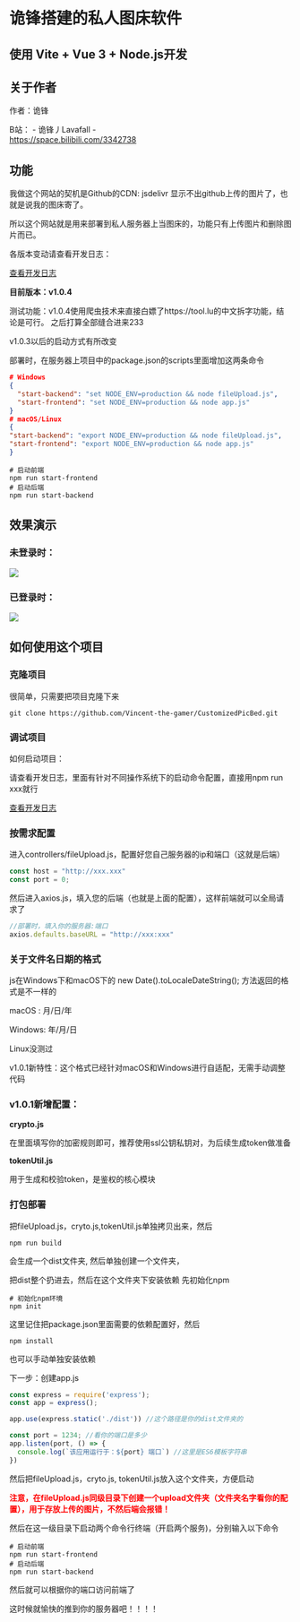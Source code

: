 # 诡锋搭建的私人图床软件

## 使用 Vite + Vue 3 + Node.js开发 


## 关于作者

作者：诡锋

B站： - 诡锋丿Lavafall - \
https://space.bilibili.com/3342738


## 功能


我做这个网站的契机是Github的CDN: jsdelivr 显示不出github上传的图片了，也就是说我的图床寄了。

所以这个网站就是用来部署到私人服务器上当图床的，功能只有上传图片和删除图片而已。

各版本变动请查看开发日志：

[查看开发日志](./版本信息(Version%20Info).md)

**目前版本：v1.0.4**

测试功能：v1.0.4使用爬虫技术来直接白嫖了https://tool.lu的中文拆字功能，结论是可行。
之后打算全部缝合进来233

v1.0.3以后的启动方式有所改变

部署时，在服务器上项目中的package.json的scripts里面增加这两条命令
~~~json
# Windows
{
  "start-backend": "set NODE_ENV=production && node fileUpload.js",
  "start-frontend": "set NODE_ENV=production && node app.js"
}
# macOS/Linux
{
"start-backend": "export NODE_ENV=production && node fileUpload.js",
"start-frontend": "export NODE_ENV=production && node app.js"
}
~~~

~~~shell
# 启动前端
npm run start-frontend
# 启动后端
npm run start-backend
~~~
## 效果演示

### 未登录时：
![](http://124.222.43.240:2334/upload/2022-7-13$17754DTENy.png)

### 已登录时：
![](http://124.222.43.240:2334/upload/2022-7-13$73077hHwaE.jpg)


## 如何使用这个项目

### 克隆项目

很简单，只需要把项目克隆下来

~~~shell
git clone https://github.com/Vincent-the-gamer/CustomizedPicBed.git
~~~

### 调试项目
如何启动项目：

请查看开发日志，里面有针对不同操作系统下的启动命令配置，直接用npm run xxx就行

[查看开发日志](./版本信息(Version%20Info).md)


### 按需求配置

进入controllers/fileUpload.js，配置好您自己服务器的ip和端口（这就是后端）

~~~js
const host = "http://xxx.xxx"
const port = 0;
~~~

然后进入axios.js，填入您的后端（也就是上面的配置），这样前端就可以全局请求了

~~~js
//部署时，填入你的服务器:端口
axios.defaults.baseURL = "http://xxx:xxx"
~~~

### 关于文件名日期的格式

js在Windows下和macOS下的 new Date().toLocaleDateString(); 方法返回的格式是不一样的

macOS : 月/日/年

Windows: 年/月/日

Linux没测过

v1.0.1新特性：这个格式已经针对macOS和Windows进行自适配，无需手动调整代码

### v1.0.1新增配置：
**crypto.js**

在里面填写你的加密规则即可，推荐使用ssl公钥私钥对，为后续生成token做准备

**tokenUtil.js**

用于生成和校验token，是鉴权的核心模块

### 打包部署

把fileUpload.js，cryto.js,tokenUtil.js单独拷贝出来，然后

~~~shell
npm run build
~~~

会生成一个dist文件夹, 然后单独创建一个文件夹，

把dist整个扔进去，然后在这个文件夹下安装依赖
先初始化npm
~~~shell
# 初始化npm环境
npm init 
~~~
这里记住把package.json里面需要的依赖配置好，然后
~~~shell
npm install
~~~

也可以手动单独安装依赖

下一步：创建app.js

~~~js
const express = require('express');
const app = express();

app.use(express.static('./dist')) //这个路径是你的dist文件夹的

const port = 1234; //看你的端口是多少
app.listen(port, () => {
  console.log(`该应用运行于：${port} 端口`) //这里是ES6模板字符串
})
~~~

然后把fileUpload.js，cryto.js, tokenUtil.js放入这个文件夹，方便启动

**<font color="red">注意，在fileUpload.js同级目录下创建一个upload文件夹（文件夹名字看你的配置），用于存放上传的图片，不然后端会报错！</font>**

然后在这一级目录下启动两个命令行终端（开启两个服务)，分别输入以下命令

~~~shell
# 启动前端
npm run start-frontend
# 启动后端
npm run start-backend
~~~

然后就可以根据你的端口访问前端了

这时候就愉快的推到你的服务器吧！！！！

